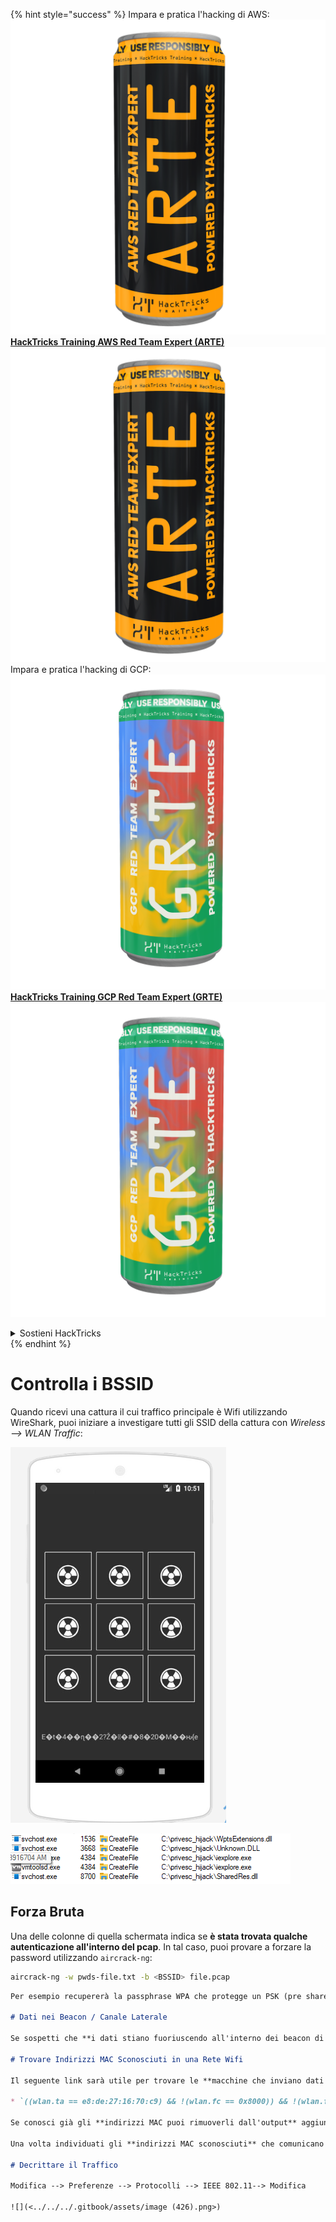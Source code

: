 {% hint style="success" %}
Impara e pratica l'hacking di AWS: <img src="/.gitbook/assets/arte.png" alt="" data-size="line">[**HackTricks Training AWS Red Team Expert (ARTE)**](https://training.hacktricks.xyz/courses/arte)<img src="/.gitbook/assets/arte.png" alt="" data-size="line">\
Impara e pratica l'hacking di GCP: <img src="/.gitbook/assets/grte.png" alt="" data-size="line">[**HackTricks Training GCP Red Team Expert (GRTE)**<img src="/.gitbook/assets/grte.png" alt="" data-size="line">](https://training.hacktricks.xyz/courses/grte)

<details>

<summary>Sostieni HackTricks</summary>

* Controlla i [**piani di abbonamento**](https://github.com/sponsors/carlospolop)!
* **Unisciti al** 💬 [**gruppo Discord**](https://discord.gg/hRep4RUj7f) o al [**gruppo telegram**](https://t.me/peass) o **seguici** su **Twitter** 🐦 [**@hacktricks\_live**](https://twitter.com/hacktricks\_live)**.**
* **Condividi trucchi di hacking inviando PR a** [**HackTricks**](https://github.com/carlospolop/hacktricks) e [**HackTricks Cloud**](https://github.com/carlospolop/hacktricks-cloud) repos di github.

</details>
{% endhint %}


# Controlla i BSSID

Quando ricevi una cattura il cui traffico principale è Wifi utilizzando WireShark, puoi iniziare a investigare tutti gli SSID della cattura con _Wireless --> WLAN Traffic_:

![](<../../../.gitbook/assets/image (424).png>)

![](<../../../.gitbook/assets/image (425).png>)

## Forza Bruta

Una delle colonne di quella schermata indica se **è stata trovata qualche autenticazione all'interno del pcap**. In tal caso, puoi provare a forzare la password utilizzando `aircrack-ng`:
```bash
aircrack-ng -w pwds-file.txt -b <BSSID> file.pcap
```
```markdown
Per esempio recupererà la passphrase WPA che protegge un PSK (pre shared-key), che sarà necessaria per decrittare il traffico successivamente.

# Dati nei Beacon / Canale Laterale

Se sospetti che **i dati stiano fuoriuscendo all'interno dei beacon di una rete Wifi** puoi controllare i beacon della rete utilizzando un filtro come il seguente: `wlan contains <NOMEdellaRETE>`, o `wlan.ssid == "NOMEdellaRETE"` cerca all'interno dei pacchetti filtrati per stringhe sospette.

# Trovare Indirizzi MAC Sconosciuti in una Rete Wifi

Il seguente link sarà utile per trovare le **macchine che inviano dati all'interno di una Rete Wifi**:

* `((wlan.ta == e8:de:27:16:70:c9) && !(wlan.fc == 0x8000)) && !(wlan.fc.type_subtype == 0x0005) && !(wlan.fc.type_subtype ==0x0004) && !(wlan.addr==ff:ff:ff:ff:ff:ff) && wlan.fc.type==2`

Se conosci già gli **indirizzi MAC puoi rimuoverli dall'output** aggiungendo controlli come questo: `&& !(wlan.addr==5c:51:88:31:a0:3b)`

Una volta individuati gli **indirizzi MAC sconosciuti** che comunicano all'interno della rete puoi utilizzare **filtri** come il seguente: `wlan.addr==<indirizzo MAC> && (ftp || http || ssh || telnet)` per filtrare il suo traffico. Nota che i filtri ftp/http/ssh/telnet sono utili se hai decrittato il traffico.

# Decrittare il Traffico

Modifica --> Preferenze --> Protocolli --> IEEE 802.11--> Modifica

![](<../../../.gitbook/assets/image (426).png>)

```
